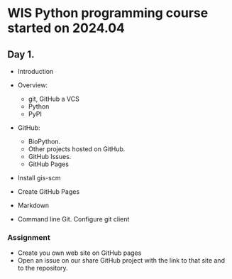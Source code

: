# WIS Python programming course started on 2024.04


## Day 1.

* Introduction
* Overview:
    * git, GitHub a VCS
    * Python
    * PyPI

* GitHub:
    * BioPython.
    * Other projects hosted on GitHub.
    * GitHub Issues.
    * GitHub Pages

* Install gis-scm
* Create GitHub Pages
* Markdown
* Command line Git. Configure git client


### Assignment

* Create you own web site on GitHub pages
* Open an issue on our share GitHub project with the link to that site and to the repository.


